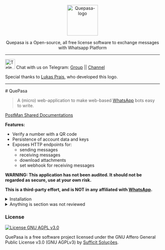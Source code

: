 <p align="center">
	<img src="https://github.com/sufficit/sufficit-quepasa/raw/main/src/assets/favicon.png" alt="Quepasa-logo" width="100" />	
	<p align="center">Quepasa is a Open-source, all free license software to exchange messages with Whatsapp Platform</p>
</p>
<hr />
<p align="left">
	<img src="https://telegram.org/favicon.ico" alt="Telegram-logo" width="32" />
	<span>Chat with us on Telegram: </span>
	<a href="https://t.me/quepasa_api" target="_blank">Group</a>
	<span> || </span>
	<a href="https://t.me/quepasa_channel" target="_blank">Channel</a>
</p>
<p align="left">
	<span>Special thanks to <a target="_blank" href="https://agenciaoctos.com.br">Lukas Prais</a>, who developed this logo.</span>
</p>
<hr />
# QuePasa

> A (micro) web-application to make web-based [WhatsApp][0] bots easy to write.

[PostMan Shared Documentations](https://www.getpostman.com/collections/569a066d7a2798e8d293)

**Features:**
  * Verify a number with a QR code
  * Persistence of account data and keys
  * Exposes HTTP endpoints for:
    * sending messages
    * receiving messages
    * download attachments
    * set webhook for receiving messages 

  **WARNING: This application has not been audited. It should not be regarded as
  secure, use at your own risk.**

  **This is a third-party effort, and is NOT in any affiliated with [WhatsApp][0].**

<details>
  <summary>Installation</summary>
  
  **Clone and Install**
  
```bash
cd /opt
git clone https://github.com/sufficit/sufficit-quepasa-fork.git
mv /opt/sufficit-quepasa /opt/quepasa-source
cd quepasa-source
bash ./helpers/install.sh
```
    
  ### **Final step**

  - go to http://your.ip.address:3100/setup in the web browser and register an admin user for your system
  - log in to the sysetm http://your.ip.address:3100 form previously created user and scan the qr using you whatsapp 



</details>
<details>
  <summary>Anything is section was not reviewed</summary>

  **Implemented features:**

  * Verify a number with a QR code
  * Persistence of account data and keys
  * Exposes HTTP endpoints for:
    * sending messages
    * receiving messages
    * download attachments
    * set webhook for receiving messages 

  **WARNING: This application has not been audited. It should not be regarded as
  secure, use at your own risk.**

  **This is a third-party effort, and is NOT in any affiliated with [WhatsApp][0].**

  ### Why ?
  
  Angry, Angry ... WhatsApp keeps canceling our number.  
  
  When you need to communicate over WhatsApp from a different service, for example,
  [a help desk](http://zammad.org/) or other web-app, QuePasa provides a simple HTTP
  API to do so.

  QuePasa stores keys and WhatsApp account data in a postgres database. It does
  not come with HTTPS out of the box. Your QuePasa API tokens essentially give
  full access to your WhatsApp account (to the extent that QuePasa has
  implemented WhatsApp features). Use with caution.

  For HTTPS use Nginx.

  ## If are you looking for a NODE.JS Project

  Take a look at
  https://github.com/pedroslopez/whatsapp-web.js/pulls

  Its a lot more complete tool to whatsapp unofficial api

  ## Join our community 
  Matrix chat room #cdr-link-dev-support:matrix.org
  https://app.element.io/#/room/#cdr-link-dev-support:matrix.org

  ## Usage

  ## Prerequisites Local Deployment

  * Mysql (Recommended)
  * Golang (Version go1.14.15)

  ### *installing above golang version*

  ```bash
  cd /usr/src

  sudo wget https://golang.org/dl/go1.14.15.linux-amd64.tar.gz
  sudo rm -rf /usr/local/go && sudo tar -C /usr/local -xzf go1.14.15.linux-amd64.tar.gz

  #export the PATH
  export PATH=$PATH:/usr/local/go/bin

  ```



  ### **First step**

    Clone the repo 

    ```bash

  git clone https://github.com/sufficit/sufficit-quepasa-fork.git

    ```

  ### **Second step**

    Create Database and Users

  ```bash

  sudo mysql

  # create the user

  mysql> CREATE USER 'quepasa'@'%'IDENTIFIED BY 'S0me_RaNdoM_T3*T';

  # Granting Permition to the Quepasa User

  mysql> GRANT ALL ON quepasa.* TO 'quepasa'@'%';

  # Flushing the Privileges 

  mysql> FLUSH PRIVILEGES;

  # Create quepasa DataBase 

  mysql> CREATE DATABASE quepasa;

  # exit mysql 

  mysql> exit

  ```

  ### **Third step**

    Creating the Tables Required

    ```bash
  # cd into the cloned reop

  cd <git_clone_location>/src/migrations/

  #below will create the relevent tables in the quepasa database for you

  sudo mysql --database=quepasa < 1_create_tables.up.sql

    ```
  ### **Forth step**

  Creating the .env file

  ```bash
  # this file contains all the environment varibles that the system needed do the changes that matches your deployment

  #create the .env file in the below location

  nano <git_clone_location>/src/.env

  # content of the file should looklike this 

  WEBAPIHOST=0.0.0.0 
  WEBAPIPORT=31000 # web port of the API
  WEBSOCKETSSL=false # http or Https
  DBDRIVER=mysql #Databse Server
  DBHOST=localhost
  DBDATABASE=quepasa
  DBPORT=3306
  DBUSER=quepasa
  DBPASSWORD='S0me_RaNdoM_T3*T' #the string you created in the third step 
  DBSSLMODE=disable
  APP_ENV=development # this will write some extra debug messages you can change it to production if needed
  MIGRATIONS=false
  SIGNING_SECRET=5345fgdgfd54asdasdasdd #some random test this will be used for password encription 

  ```

  ### **Fifth step**

  Compiling the Packge

  ```bash
  # cd into the src directory

  <git_clone_location>/src/

  # compile using golang this may take few seconds to compile

  go run main.go

  ```
  if error occourd such as *"go not found"* please make sure to [export the path](#installing-golang) again


  ### **Final step**

  - go to http://your.ip.address:3100/setup in the web browser and register an admin user for your system
  - log in to the sysetm http://your.ip.address:3100 form previously created user and scan the qr using you whatsapp 






  ---



  ## Docker Implimentation

  ### Prerequisites

  For local development
  * docker
  * golang
  * postgresql

  ### Run using Docker

  * Add info about database migrations

  ```bash

  make docker_build
  # edit docker-compose.yml.sample to your hearts content
  docker-compose up
  ```

  ## HTTP API

  1. Use the `Accept: application/json` header
  2. `TOKEN` should be treated like a password.

  ### Get bot info

  A simple method for testing your bot's auth token. Requires no parameters. Returns basic information about the bot.

  **request**
  ```
  GET /bot/<TOKEN>/
  ```

  ***response***

  ```json
  {
      "id": "5454544554343@c.us",
      "user_id": "845ae4d0-f2c3-5342-91a2-5b45cb8db57c",
      "token": "8129c0b4-0b96-4486-84fc-c3dd7b03f846",
    "webhook" : "",
      "is_verified": true,
      "created_at": "2018-11-02T11:36:24.273Z",
      "updated_at": "2018-11-02T11:36:24.273Z"
  }

  ```

  ### Sending

  **request**
  ```
  POST /bot/<TOKEN>/send

  {
    "recipient": "+15555555552",
    "messsage": "Hello World!"
  }
  ```

  **response**
  ```json
  {
    "result": {
      "recipient": "+15555555551",
      "source": "+15555555552",
      "status": "sent",
      "timestamp": "1543420505142"
    }
  }
  ```

  ### Receive

  The "timestamp" query parameter is optional. A maximum of 40 messages per conversation will be returned.

  **request**
  ```
  GET /bot/<TOKEN>/receive?timestamp=1541265073783
  ```

  **response**
  ```json
  {
    "messages": [
      {
        "source": "+15555555551",
        "timestamp": "1541265073894",
        "message": {
          "body": "Hello World!",
          "profileKey": "XXTXQ=="
        }
      }
    ],
    "bot": {
      "id": "129f1757-e706-452e-aa1c-4994a95e1092",
      "number": "+15555555552",
      "user_id": "845ae4d0-f2c3-5342-91a2-5b45cb8db57c",
      "token": "8129c0b4-0b96-4486-84fc-c3dd7b03f846",
      "is_verified": true,
      "created_at": "2018-11-02T11:36:24.273Z",
      "updated_at": "2018-11-02T11:36:24.273Z"
    }
  }
  ```
  ### Environment Variables

  WEBAPIHOST:
  WEBAPIPORT:			"31000"				#
  WEBSOCKETSSL:
  DBDRIVER:			"mysql"
  DBHOST: 			"localhost"			#
  DBDATABASE:			"quepasa_dev"   	#
  DBPORT:				"5432"				#
  DBUSER:				"quepasa"			#
  DBPASSWORD:			"quepasa"			#
  DBSSLMODE:			"disable"			#
  APP_ENV:			"development"		#
  HTTPLOGS:			false				# Should log http requests ?
  MIGRATIONS:			false
  DEBUGREQUESTS:		true				#
  DEBUGJSONMESSAGES:	true				#
  SIGNING_SECRET:		"any secret here"	#
  TZ:					"America/Sao_Paulo"	#
</details>

### License

[![License GNU AGPL v3.0](https://img.shields.io/badge/License-AGPL%203.0-lightgrey.svg)](https://github.com/sufficit/sufficit-quepasa-fork/blob/master/LICENSE.md)

QuePasa is a free software project licensed under the GNU Affero General Public License v3.0 (GNU AGPLv3) by [Sufficit Soluções](https://www.sufficit.com.br).

[0]: https://whatsapp.com
[1]: https://github.com/tulir/whatsmeow

